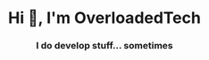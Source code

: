 <h1 align="center">Hi 👋, I'm OverloadedTech</h1>
<h3 align="center">I do develop stuff... sometimes</h3>
